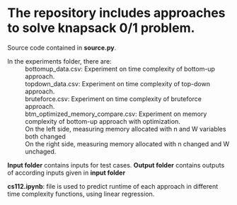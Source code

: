 # The repository includes approaches to solve knapsack 0/1 problem. </br>

Source code contained in **source.py**.</br>

<dl>
  <dt>In the experiments folder, there are:</dt>
  <dd>bottomup_data.csv: Experiment on time complexity of bottom-up approach.</dd>
  <dd>topdown_data.csv: Experiment on time complexity of top-down approach.</dd>
  <dd>bruteforce.csv: Experiment on time complexity of bruteforce approach.</dd>
  <dd>btm_optimized_memory_compare.csv: Experiment on memory complexity of bottom-up approach with optimization.</br>
    On the left side, measuring memory allocated with n and W variables both changed</br>
    On the right side, measuring memory allocated with n changed and W unchaged.</dd>
</dl>

**Input folder** contains inputs for test cases.
**Output folder** contains outputs of according inputs given in **input folder**

**cs112.ipynb**: file is used to predict runtime of each approach in different time complexity functions, using linear regression.

    